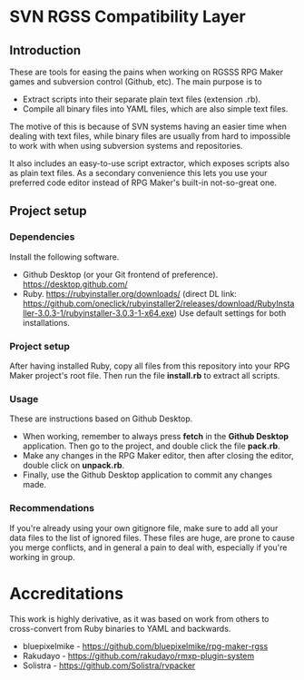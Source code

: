 # SVN RGSS Compatibility Layer

## Introduction
These are tools for easing the pains when working on RGSSS RPG Maker games and subversion control (Github, etc). The main purpose is to
- Extract scripts into their separate plain text files (extension .rb).
- Compile all binary files into YAML files, which are also simple text files.

The motive of this is because of SVN systems having an easier time when dealing with text files, while binary files are usually from hard to impossible to work with when using subversion systems and repositories.

It also includes an easy-to-use script extractor, which exposes scripts also as plain text files. As a secondary convenience this lets you use your preferred code editor instead of RPG Maker's built-in not-so-great one.

## Project setup

### Dependencies
Install the following software.
- Github Desktop (or your Git frontend of preference). https://desktop.github.com/
- Ruby. https://rubyinstaller.org/downloads/ (direct DL link: https://github.com/oneclick/rubyinstaller2/releases/download/RubyInstaller-3.0.3-1/rubyinstaller-3.0.3-1-x64.exe)
Use default settings for both installations.

### Project setup
After having installed Ruby, copy all files from this repository into your RPG Maker project's root file. Then run the file **install.rb** to extract all scripts.

### Usage
These are instructions based on Github Desktop.
- When working, remember to always press **fetch** in the **Github Desktop** application. Then go to the project, and double click the file **pack.rb**. 
- Make any changes in the RPG Maker editor, then after closing the editor, double click on **unpack.rb**.
- Finally, use the Github Desktop application to commit any changes made.

### Recommendations
If you're already using your own gitignore file, make sure to add all your data files to the list of ignored files. These files are huge, are prone to cause you merge conflicts, and in general a pain to deal with, especially if you're working in group.

# Accreditations
This work is highly derivative, as it was based on work from others to cross-convert from Ruby binaries to YAML and backwards.

- bluepixelmike - https://github.com/bluepixelmike/rpg-maker-rgss
- Rakudayo - https://github.com/rakudayo/rmxp-plugin-system
- Solistra - https://github.com/Solistra/rvpacker
